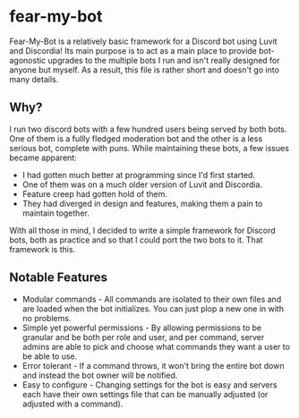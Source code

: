 # fear-my-bot

Fear-My-Bot is a relatively basic framework for a Discord bot using Luvit and Discordia! Its main purpose is to act as a main place to provide bot-agonostic upgrades to the multiple bots I run and isn't really designed for anyone but myself. As a result, this file is rather short and doesn't go into many details.

## Why?

I run two discord bots with a few hundred users being served by both bots. One of them is a fullly fledged moderation bot and the other is a less serious bot, complete with puns. While maintaining these bots, a few issues became apparent:

- I had gotten much better at programming since I'd first started.
- One of them was on a much older version of Luvit and Discordia.
- Feature creep had gotten hold of them.
- They had diverged in design and features, making them a pain to maintain together.

With all those in mind, I decided to write a simple framework for Discord bots, both as practice and so that I could port the two bots to it. That framework is this.

## Notable Features

- Modular commands - All commands are isolated to their own files and are loaded when the bot initializes. You can just plop a new one in with no problems.
- Simple yet powerful permissions - By allowing permissions to be granular and be both per role and user, and per command, server admins are able to pick and choose what commands they want a user to be able to use.
- Error tolerant - If a command throws, it won't bring the entire bot down and instead the bot owner will be notified.
- Easy to configure - Changing settings for the bot is easy and servers each have their own settings file that can be manually adjusted (or adjusted with a command).
